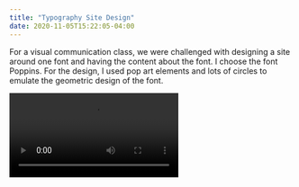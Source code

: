 ```yaml
---
title: "Typography Site Design"
date: 2020-11-05T15:22:05-04:00
---
```


For a visual communication class, we were challenged with designing a site around one font and having the content about the font. I choose the font Poppins. For the design, I used pop art elements and lots of circles to emulate the geometric design of the font.

<video controls>
    <source
        src="/videos/poppinsSite.mp4"
        type="video/mp4"
    />
    Your browser does not support the video tag.
</video>